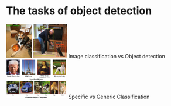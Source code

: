 # The tasks of object detection


<div style="display: block;margin-left: auto;margin-right: auto;">
<img width="33%" src="assets/images/gentle_guide_obj_det_cls_vs_det.jpg">
Image classification vs Object detection

<img width="33%" src="assets/images/specificvsgeneric.png">
Specific vs Generic Classification
<div/>
